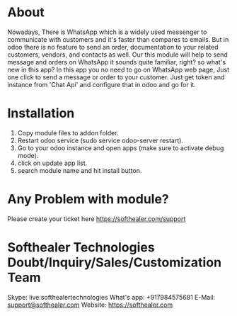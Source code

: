 About
============
Nowadays, There is WhatsApp which is a widely used messenger to communicate with customers and it's faster than compares to emails. But in odoo there is no feature to send an order, documentation to your related customers, vendors, and contacts as well. Our this module will help to send message and orders on WhatsApp it sounds quite familiar, right? so what's new in this app? In this app you no need to go on WhatsApp web page, Just one click to send a message or order to your customer. Just get token and instance from 'Chat Api' and configure that in odoo and go for it.

Installation
============
1) Copy module files to addon folder.
2) Restart odoo service (sudo service odoo-server restart).
3) Go to your odoo instance and open apps (make sure to activate debug mode).
4) click on update app list.
5) search module name and hit install button.

Any Problem with module?
=====================================
Please create your ticket here https://softhealer.com/support

Softhealer Technologies Doubt/Inquiry/Sales/Customization Team
=====================================
Skype: live:softhealertechnologies
What's app: +917984575681
E-Mail: support@softhealer.com
Website: https://softhealer.com
